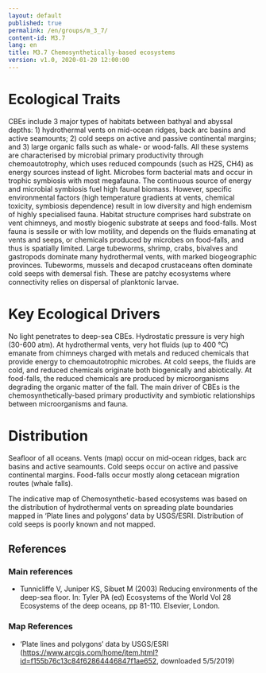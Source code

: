 ```yaml
---
layout: default
published: true
permalink: /en/groups/m_3_7/
content-id: M3.7
lang: en
title: M3.7 Chemosynthetically-based ecosystems
version: v1.0, 2020-01-20 12:00:00
---
```

# Ecological Traits

CBEs include 3 major types of habitats between bathyal and abyssal depths: 1) hydrothermal vents on mid-ocean ridges, back arc basins and active seamounts; 2) cold seeps on active and passive continental margins; and 3) large organic falls such as whale- or wood-falls. All these systems are characterised by microbial primary productivity through chemoautotrophy, which uses reduced compounds (such as H2S, CH4) as energy sources instead of light. Microbes form bacterial mats and occur in trophic symbiosis with most megafauna. The continuous source of energy and microbial symbiosis fuel high faunal biomass. However, specific environmental factors (high temperature gradients at vents, chemical toxicity, symbiosis dependence) result in low diversity and high endemism of highly specialised fauna.  Habitat structure comprises hard substrate on vent chimneys, and mostly biogenic substrate at seeps and food-falls. Most fauna is sessile or with low motility, and depends on the fluids emanating at vents and seeps, or chemicals produced by microbes on food-falls, and thus is spatially limited. Large tubeworms, shrimp, crabs, bivalves and gastropods dominate many hydrothermal vents, with marked biogeographic provinces. Tubeworms, mussels and decapod crustaceans often dominate cold seeps with demersal fish. These are patchy ecosystems where connectivity relies on dispersal of planktonic larvae.

# Key Ecological Drivers

No light penetrates to deep-sea CBEs. Hydrostatic pressure is very high (30-600 atm). At hydrothermal vents, very hot fluids (up to 400 °C) emanate from chimneys charged with metals and reduced chemicals that provide energy to chemoautotrophic microbes. At cold seeps, the fluids are cold, and reduced chemicals originate both biogenically and abiotically. At food-falls, the reduced chemicals are produced by microorganisms degrading the organic matter of the fall. The main driver of CBEs is the chemosynthetically-based primary productivity and symbiotic relationships between microorganisms and fauna.

# Distribution

Seafloor of all oceans. Vents (map) occur on mid-ocean ridges, back arc basins and active seamounts. Cold seeps occur on active and passive continental margins. Food-falls occur mostly along cetacean migration routes (whale falls).

The indicative map of Chemosynthetic-based ecosystems was based on the distribution of hydrothermal vents on spreading plate boundaries  mapped in ‘Plate lines and polygons’ data by USGS/ESRI. Distribution of cold seeps is poorly known and not mapped.

## References
### Main references
* Tunnicliffe V, Juniper KS, Sibuet M (2003) Reducing environments of the deep-sea floor. In: Tyler PA (ed) Ecosystems of the World Vol 28 Ecosystems of the deep oceans, pp 81-110. Elsevier, London.
### Map References
* ‘Plate lines and polygons’ data by USGS/ESRI (https://www.arcgis.com/home/item.html?id=f155b76c13c84f62864446847f1ae652, downloaded 5/5/2019)
